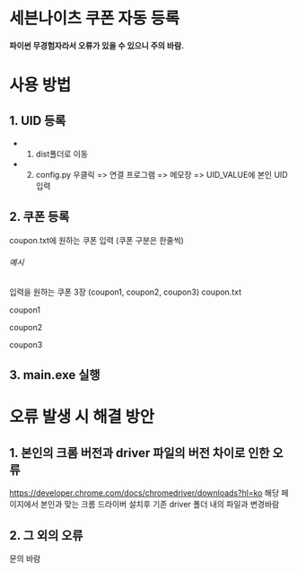 # 세븐나이츠 쿠폰 자동 등록

#### 파이썬 무경험자라서 오류가 있을 수 있으니 주의 바람.

# 사용 방법

## 1. UID  등록

- 1. dist폴더로 이동
- 2. config.py 우클릭 => 연결 프로그램 => 메모장 => UID_VALUE에 본인 UID 입력

## 2. 쿠폰 등록
coupon.txt에 원하는 쿠폰 입력 (쿠폰 구분은 한줄씩)
###### 예시
입력을 원하는 쿠폰 3장 (coupon1, coupon2, coupon3)
coupon.txt


coupon1


coupon2


coupon3


## 3. main.exe 실행

# 오류 발생 시 해결 방안

## 1. 본인의 크롬 버전과 driver 파일의 버전 차이로 인한 오류
https://developer.chrome.com/docs/chromedriver/downloads?hl=ko
해당 페이지에서 본인과 맞는 크롬 드라이버 설치후 기존 driver 폴더 내의 파일과 변경바람

## 2. 그 외의 오류
문의 바람


